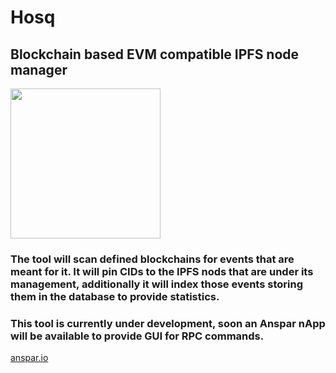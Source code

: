 # Hosq

## Blockchain based EVM compatible IPFS node manager
<img src="https://anspar.io/logos/Anspar_Hosq_logo.png" style="width: 240px; aspect-ratio: 1/1; object-fit: scale-down;" />

### The tool will scan defined blockchains for events that are meant for it. It will pin CIDs to the IPFS nods that are under its management, additionally it will index those events storing them in the database to provide statistics.  

### This tool is currently under development, soon an Anspar nApp will be available to provide GUI for RPC commands.

[anspar.io](https://anspar.io)